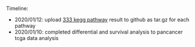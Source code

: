 

Timeline: 

* 2020/01/12: upload [333 kegg pathway](kegg/extdata/tcgameta/) result to github as tar.gz for each pathway
* 2020/01/10: completed differential and survival analysis to pancancer tcga data analysis

